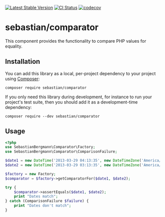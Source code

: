 [![Latest Stable Version](https://poser.pugx.org/sebastian/comparator/v/stable.png)](https://packagist.org/packages/sebastian/comparator)
[![CI Status](https://github.com/sebastianbergmann/comparator/workflows/CI/badge.svg)](https://github.com/sebastianbergmann/comparator/actions)
[![codecov](https://codecov.io/gh/sebastianbergmann/comparator/branch/main/graph/badge.svg)](https://codecov.io/gh/sebastianbergmann/comparator)

# sebastian/comparator

This component provides the functionality to compare PHP values for equality.

## Installation

You can add this library as a local, per-project dependency to your project using [Composer](https://getcomposer.org/):

```
composer require sebastian/comparator
```

If you only need this library during development, for instance to run your project's test suite, then you should add it as a development-time dependency:

```
composer require --dev sebastian/comparator
```

## Usage

```php
<?php
use SebastianBergmann\Comparator\Factory;
use SebastianBergmann\Comparator\ComparisonFailure;

$date1 = new DateTime('2013-03-29 04:13:35', new DateTimeZone('America/New_York'));
$date2 = new DateTime('2013-03-29 03:13:35', new DateTimeZone('America/Chicago'));

$factory = new Factory;
$comparator = $factory->getComparatorFor($date1, $date2);

try {
    $comparator->assertEquals($date1, $date2);
    print "Dates match";
} catch (ComparisonFailure $failure) {
    print "Dates don't match";
}
```
